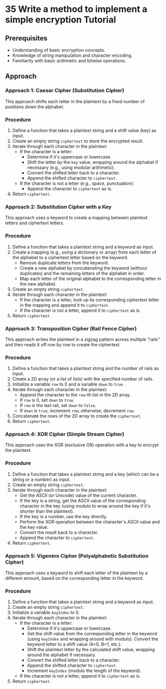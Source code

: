 # 35 Write a method to implement a simple encryption Tutorial

## Prerequisites

*   Understanding of basic encryption concepts.
*   Knowledge of string manipulation and character encoding.
*   Familiarity with basic arithmetic and bitwise operations.

## Approach

### Approach 1: Caesar Cipher (Substitution Cipher)

This approach shifts each letter in the plaintext by a fixed number of positions down the alphabet.

### Procedure

1. Define a function that takes a plaintext string and a shift value (key) as input.
2. Create an empty string `ciphertext` to store the encrypted result.
3. Iterate through each character in the plaintext:
    *   If the character is a letter:
        *   Determine if it's uppercase or lowercase.
        *   Shift the letter by the `key` value, wrapping around the alphabet if necessary (e.g., using modular arithmetic).
        *   Convert the shifted letter back to a character.
        *   Append the shifted character to `ciphertext`.
    *   If the character is not a letter (e.g., space, punctuation):
        *   Append the character to `ciphertext` as is.
4. Return `ciphertext`.

### Approach 2: Substitution Cipher with a Key

This approach uses a keyword to create a mapping between plaintext letters and ciphertext letters.

### Procedure

1. Define a function that takes a plaintext string and a keyword as input.
2. Create a mapping (e.g., using a dictionary or array) from each letter of the alphabet to a ciphertext letter based on the keyword.
    *   Remove duplicate letters from the keyword.
    *   Create a new alphabet by concatenating the keyword (without duplicates) and the remaining letters of the alphabet in order.
    *   Map each letter of the original alphabet to the corresponding letter in the new alphabet.
3. Create an empty string `ciphertext`.
4. Iterate through each character in the plaintext:
    *   If the character is a letter, look up its corresponding ciphertext letter in the mapping and append it to `ciphertext`.
    *   If the character is not a letter, append it to `ciphertext` as is.
5. Return `ciphertext`.

### Approach 3: Transposition Cipher (Rail Fence Cipher)

This approach writes the plaintext in a zigzag pattern across multiple "rails" and then reads it off row by row to create the ciphertext.

### Procedure

1. Define a function that takes a plaintext string and the number of rails as input.
2. Create a 2D array (or a list of lists) with the specified number of rails.
3. Initialize a variable `row` to 0 and a variable `down` to `true`.
4. Iterate through each character in the plaintext:
    *   Append the character to the `row`-th list in the 2D array.
    *   If `row` is 0, set `down` to `true`.
    *   If `row` is the last rail, set `down` to `false`.
    *   If `down` is `true`, increment `row`; otherwise, decrement `row`.
5. Concatenate the rows of the 2D array to create the `ciphertext`.
6. Return `ciphertext`.

### Approach 4: XOR Cipher (Simple Stream Cipher)

This approach uses the XOR (exclusive OR) operation with a key to encrypt the plaintext.

### Procedure

1. Define a function that takes a plaintext string and a key (which can be a string or a number) as input.
2. Create an empty string `ciphertext`.
3. Iterate through each character in the plaintext:
    *   Get the ASCII (or Unicode) value of the current character.
    *   If the key is a string, get the ASCII value of the corresponding character in the key (using modulo to wrap around the key if it's shorter than the plaintext).
    *   If the key is a number, use the key directly.
    *   Perform the XOR operation between the character's ASCII value and the key value.
    *   Convert the result back to a character.
    *   Append the character to `ciphertext`.
4. Return `ciphertext`.

### Approach 5: Vigenère Cipher (Polyalphabetic Substitution Cipher)

This approach uses a keyword to shift each letter of the plaintext by a different amount, based on the corresponding letter in the keyword.

### Procedure

1. Define a function that takes a plaintext string and a keyword as input.
2. Create an empty string `ciphertext`.
3. Initialize a variable `keyIndex` to 0.
4. Iterate through each character in the plaintext:
    * If the character is a letter:
        * Determine if it's uppercase or lowercase.
        * Get the shift value from the corresponding letter in the keyword (using `keyIndex` and wrapping around with modulo). Convert the keyword letter to a shift value (A=0, B=1, etc.).
        * Shift the plaintext letter by the calculated shift value, wrapping around the alphabet if necessary.
        * Convert the shifted letter back to a character.
        * Append the shifted character to `ciphertext`.
        * Increment `keyIndex` (modulo the length of the keyword).
    * If the character is not a letter, append it to `ciphertext` as is.
5. Return `ciphertext`.
